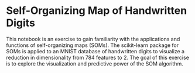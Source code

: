 # Self-Organizing Map of Handwritten Digits
This notebook is an exercise to gain familiarity with the applications and functions of self-organizing maps (SOMs). The scikit-learn package for SOMs is applied to an MNIST database of handwritten digits to visualize a reduction in dimensionality from 784 features to 2. The goal of this exercise is to explore the visualization and predictive power of the SOM algorithm.
